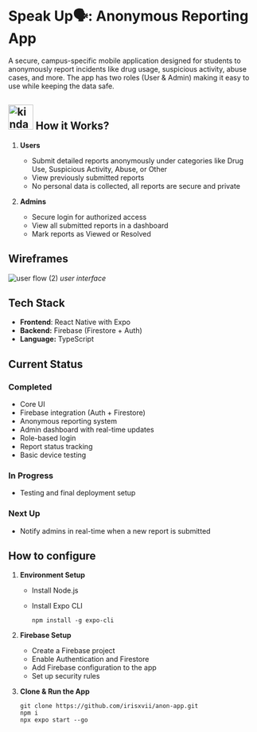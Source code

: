 # Speak Up🗣️: Anonymous Reporting App
A secure, campus-specific mobile application designed for students to anonymously report incidents like drug usage, suspicious activity, abuse cases, and more. The app has two roles (User & Admin) making it easy to use while keeping the data safe.

## <img src="https://github.com/user-attachments/assets/2402c258-eff4-4f63-8f22-6ec3bbf73f23" alt="kinda sus" width="50"/> How it Works? 
1. **Users**
   - Submit detailed reports anonymously under categories like Drug Use, Suspicious Activity, Abuse, or Other
   - View previously submitted reports
   - No personal data is collected, all reports are secure and private

2. **Admins**
   - Secure login for authorized access
   - View all submitted reports in a dashboard
   - Mark reports as Viewed or Resolved
## Wireframes
![user flow (2)](https://github.com/user-attachments/assets/bd4de9ef-0eb6-4d11-bb09-3284aba5768b)
   *user interface*
## Tech Stack
- **Frontend**: React Native with Expo
- **Backend:** Firebase (Firestore + Auth)
- **Language:** TypeScript

## Current Status
### Completed
- Core UI
- Firebase integration (Auth + Firestore)
- Anonymous reporting system
- Admin dashboard with real-time updates
- Role-based login
- Report status tracking
- Basic device testing

### In Progress
- Testing and final deployment setup

### Next Up
- Notify admins in real-time when a new report is submitted

## How to configure

1. **Environment Setup**
   - Install Node.js
   - Install Expo CLI
     
     ```
     npm install -g expo-cli
     ```

2. **Firebase Setup**
   - Create a Firebase project
   - Enable Authentication and Firestore
   - Add Firebase configuration to the app
   - Set up security rules

3. **Clone & Run the App**
      ```
      git clone https://github.com/irisxvii/anon-app.git
      npm i
      npx expo start --go
     ```

